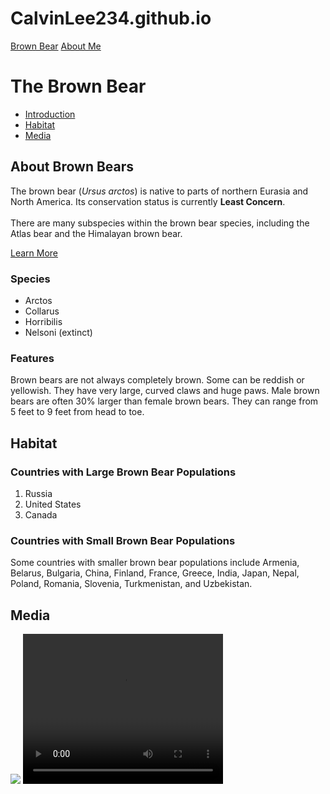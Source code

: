 # CalvinLee234.github.io
<!DOCTYPE html>
<html>


<head>
 <title>Why Canes Chiken Sucks!</title>
</head>


<body>
 <nav>
   <a href="./index.html">Brown Bear</a>
   <a href="./aboutme.html">About Me</a>
 </nav>
 <h1>The Brown Bear</h1>
 <nav>
   <ul>
     <li><a href="#introduction">Introduction</a></li>
     <li><a href="#habitat">Habitat</a></li>
     <li><a href="#media">Media</a></li>
   </ul>
 </nav>
 <div id="introduction">
   <h2>About Brown Bears</h2>
   <p>The brown bear (<em>Ursus arctos</em>) is native to parts of northern Eurasia and North America. Its conservation status is currently <strong>Least Concern</strong>.<br /><br /> There are many subspecies within the brown bear species, including the
     Atlas bear and the Himalayan brown bear.</p>
   <a href="https://en.wikipedia.org/wiki/Hamburger" target="_blank">Learn More</a>
   <h3>Species</h3>
   <ul>
     <li>Arctos</li>
     <li>Collarus</li>
     <li>Horribilis</li>
     <li>Nelsoni (extinct)</li>
   </ul>
   <h3>Features</h3>
   <p>Brown bears are not always completely brown. Some can be reddish or yellowish. They have very large, curved claws and huge paws. Male brown bears are often 30% larger than female brown bears. They can range from 5 feet to 9 feet from head to toe.</p>
 </div>
 <div id="habitat">
   <h2>Habitat</h2>
   <h3>Countries with Large Brown Bear Populations</h3>
   <ol>
     <li>Russia</li>
     <li>United States</li>
     <li>Canada</li>
   </ol>
   <h3>Countries with Small Brown Bear Populations</h3>
   <p>Some countries with smaller brown bear populations include Armenia, Belarus, Bulgaria, China, Finland, France, Greece, India, Japan, Nepal, Poland, Romania, Slovenia, Turkmenistan, and Uzbekistan.</p>
 </div>
 <div id="media">
   <h2>Media</h2>
   <img src="https://content.codecademy.com/courses/web-101/web101-image_brownbear.jpg" />
   <video src="https://content.codecademy.com/courses/freelance-1/unit-1/lesson-2/htmlcss1-vid_brown-bear.mp4" height="240" width="320" controls>Video not supported</video>
 </div>
</body>


</html>



